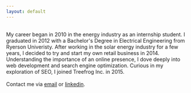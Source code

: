 ```yaml
---
layout: default
---
```


<br>My career began in 2010 in the energy industry as an internship student. I graduated in 2012 with a Bachelor's Degree in Electrical Engineering from Ryerson Univeristy. After working in the solar energy industry for a few years, I decided to try and start my own retail business in 2014. Understanding the importance of an online presence, I dove deeply into web development and search engine optimization. Curious in my exploration of SEO, I joined Treefrog Inc. in 2015.
<br>
<br>Contact me via <a href="mailto:neil@treefrog.ca">email</a> or <a href="https://ca.linkedin.com/in/rnlaborce">linkedin</a>.
<br>
<br>

